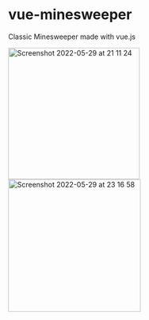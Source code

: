# vue-minesweeper

Classic Minesweeper made with vue.js

<img width="265" alt="Screenshot 2022-05-29 at 21 11 24" src="https://user-images.githubusercontent.com/46354296/170888172-ed9b87c8-df41-4236-9f8d-37b3dc3a3152.png"> <img width="267" alt="Screenshot 2022-05-29 at 23 16 58" src="https://user-images.githubusercontent.com/46354296/170891737-d9ef7eb2-8751-4e87-b1ba-29f0d9f88df4.png">
